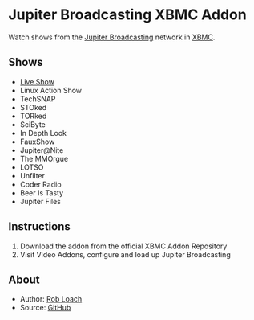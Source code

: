 Jupiter Broadcasting XBMC Addon
===============================
Watch shows from the [Jupiter Broadcasting](http://jupiterbroadcasting.com) network in [XBMC](http://xbmc.org/).

Shows
-----
* [Live Show](http://jblive.tv)
* Linux Action Show
* TechSNAP
* STOked
* TORked
* SciByte
* In Depth Look
* FauxShow
* Jupiter@Nite
* The MMOrgue
* LOTSO
* Unfilter
* Coder Radio
* Beer Is Tasty
* Jupiter Files

Instructions
------------
1. Download the addon from the official XBMC Addon Repository
2. Visit Video Addons, configure and load up Jupiter Broadcasting

About
-----
* Author: [Rob Loach](http://robloach.net)
* Source: [GitHub](http://github.com/RobLoach/plugin.video.jupiterbroadcasting/)
